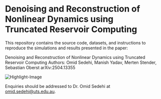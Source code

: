 # Denoising and Reconstruction of Nonlinear Dynamics using Truncated Reservoir Computing

This repository contains the source code, datasets, and instructions to reproduce the simulations and results presented in the paper:

Denoising and Reconstruction of Nonlinear Dynamics using Truncated Reservoir Computing
Authors: Omid Sedehi, Manish Yadav, Merten Stender, Sebastian Oberst
arXiv:2504.13355

![Highlight-Image](https://github.com/user-attachments/assets/04c28eac-0d51-4822-a0e7-b9527c0fa600)




Enquiries should be addressed to Dr. Omid Sedehi at omid.sedehi@uts.edu.au.
